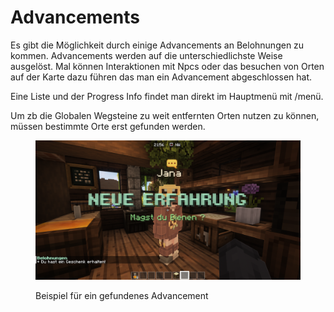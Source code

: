 # Advancements

Es gibt die Möglichkeit durch einige Advancements an Belohnungen zu kommen. Advancements werden auf die unterschiedlichste Weise ausgelöst. Mal können Interaktionen mit Npcs oder das besuchen von Orten auf der Karte dazu führen das man ein Advancement abgeschlossen hat.

Eine Liste und der Progress Info findet man direkt im Hauptmenü mit /menü.

Um zb die Globalen Wegsteine zu weit entfernten Orten nutzen zu können, müssen bestimmte Orte erst gefunden werden.

<figure><img src="../.gitbook/assets/2023-05-26_21.55.59.png" alt=""><figcaption><p>Beispiel für ein gefundenes Advancement</p></figcaption></figure>
